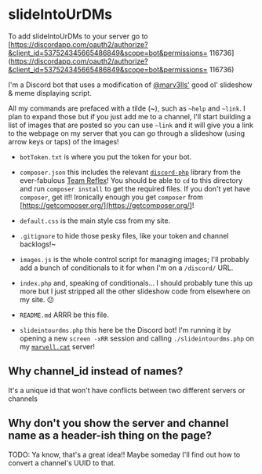 # slideIntoUrDMs

To add slideIntoUrDMs to your server go to 
[https://discordapp.com/oauth2/authorize?&client_id=537524345665486849&scope=bot&permissions= 116736](https://discordapp.com/oauth2/authorize?&client_id=537524345665486849&scope=bot&permissions= 116736)

I'm a Discord bot that uses a modification of [@marv3lls'](https://github.com/marv3lls) good ol' slideshow &amp; meme displaying script.

All my commands are prefaced with a tilde (~), such as `~help` and `~link`. I plan to expand those but if you just add me to a channel, I'll start building a list of images that are posted so you can use `~link` and it will give you a link to the webpage on my server that you can go through a slideshow (using arrow keys or taps) of the images!

<!-- Moved to the top... This current version can be added to your server [here](https://discordapp.com/oauth2/authorize?client_id=537524345665486849&scope=bot&permissions=52224) -->

- `botToken.txt` is where you put the token for your bot.

- `composer.json` this includes the relevant [`discord-php`](https://github.com/teamreflex/DiscordPHP) library from the ever-fabulous [Team Reflex](https://github.com/teamreflex)! You should be able to `cd` to this directory and run `composer install` to get the required files. If you don't yet have `composer`, get it!! Ironically enough you get `composer` from [https://getcomposer.org/](https://getcomposer.org/)!

- `default.css` is the main style css from my site.

- `.gitignore` to hide those pesky files, like your token and channel backlogs!~

- `images.js` is the whole control script for managing images; I'll probably
add a bunch of conditionals to it for when I'm on a `/discord/` URL.

- `index.php` and, speaking of conditionals… I should probably tune this up more but I just stripped all the other slideshow code from elsewhere on my site. 😕

- `README.md` ARRR be this file.

- `slideintourdms.php` this here be the Discord bot! I'm running it by opening a new `screen -xRR` session and calling `./slideintourdms.php` on my [`marvell.cat`](https://marvell.cat) server!

## Why channel_id instead of names?

It's a unique id that won't have conflicts between two different servers or channels

## Why don't you show the server and channel name as a header-ish thing on the page?

TODO: Ya know, that's a great idea!! Maybe someday I'll find out how to convert a channel's UUID to that.
